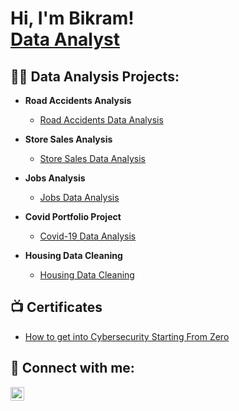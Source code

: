 <h1>Hi, I'm Bikram! <br/><a href="https://github.com/bikram-karki/">Data Analyst</a>
<h2>👨‍💻 Data Analysis Projects:</h2>

- <b>Road Accidents Analysis</b>
  - [Road Accidents Data Analysis](https://public.tableau.com/app/profile/bikram.karki/viz/RoadAccidentsAnalysis_17421135737430/AccidentsDashboard)

- <b>Store Sales Analysis</b>
  - [Store Sales Data Analysis](https://public.tableau.com/app/profile/bikram.karki/viz/StoreSalesAnalysis_17426368115520/Dashboard1)

- <b>Jobs Analysis</b>
  - [Jobs Data Analysis](https://public.tableau.com/app/profile/bikram.karki/viz/RoadAccidentsAnalysis_17421135737430/AccidentsDashboard)

- <b>Covid Portfolio Project</b>
  - [Covid-19 Data Analysis](https://github.com/bikram-karki/PortfolioProjects/blob/main/Covid%20Portfolio%20Project.sql)

- <b>Housing Data Cleaning</b>
  - [Housing Data Cleaning](https://github.com/bikram-karki/PortfolioProjects/blob/main/HousingDataCleaning.sql)

<h2>📺 Certificates</h2>

- [How to get into Cybersecurity Starting From Zero](https://www.youtube.com/watch?v=a83ASGn_V_s)


<h2> 🤳 Connect with me:</h2>

[<img align="left" alt="JoshMadakor | LinkedIn" width="22px" src="https://cdn.jsdelivr.net/npm/simple-icons@v3/icons/linkedin.svg" />][linkedin]

[linkedin]: https://linkedin.com/in/bikramkarki

<!--
**joshmadakor1/joshmadakor1** is a ✨ _special_ ✨ repository because its `README.md` (this file) appears on your GitHub profile.

Here are some ideas to get you started:

- 🔭 I’m currently working on ...
- 🌱 I’m currently learning ...
- 👯 I’m looking to collaborate on ...
- 🤔 I’m looking for help with ...
- 💬 Ask me about ...
- 📫 How to reach me: ...
- 😄 Pronouns: ...
- ⚡ Fun fact: ...
-->
